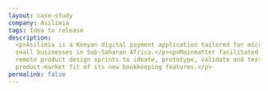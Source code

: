 ```yaml
---
layout: case-study
company: Asilimia
tags: Idea to release
description:
  <p>Asilimia is a Kenyan digital payment application tailored for micro and
  small businesses in Sub-Saharan Africa.</p><p>Mainmatter facilitated two
  remote product design sprints to ideate, prototype, validate and test
  product-market fit of its new bookkeeping features.</p>
permalink: false
---
```

